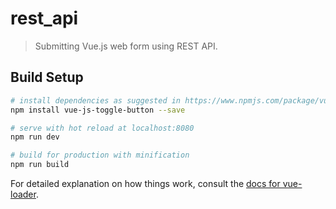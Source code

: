 # rest_api

> Submitting Vue.js web form using REST API.

## Build Setup

``` bash
# install dependencies as suggested in https://www.npmjs.com/package/vue-js-toggle-button
npm install vue-js-toggle-button --save

# serve with hot reload at localhost:8080
npm run dev

# build for production with minification
npm run build
```

For detailed explanation on how things work, consult the [docs for vue-loader](http://vuejs.github.io/vue-loader).
